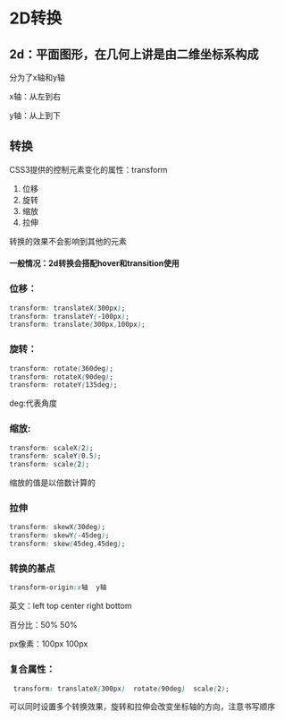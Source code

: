 # 2D转换

## 2d：平面图形，在几何上讲是由二维坐标系构成

分为了x轴和y轴

x轴：从左到右

y轴：从上到下

## 转换

CSS3提供的控制元素变化的属性：transform

1. 位移
2. 旋转
3. 缩放
4. 拉伸

转换的效果不会影响到其他的元素

#### 一般情况：2d转换会搭配hover和transition使用

### 位移：

```css
transform: translateX(300px);
transform: translateY(-100px);
transform: translate(300px,100px);
```

### 旋转：

```css
transform: rotate(360deg);
transform: rotateX(90deg);
transform: rotateY(135deg);
```

deg:代表角度

### 缩放:

```css
transform: scaleX(2);
transform: scaleY(0.5);
transform: scale(2);
```

缩放的值是以倍数计算的

### 拉伸

```css
transform: skewX(30deg);
transform: skewY(-45deg);
transform: skew(45deg,45deg);
```

### 转换的基点

```css
transform-origin:x轴  y轴
```

英文：left top center right bottom

百分比：50% 50%  

px像素：100px 100px

### 复合属性：

```css
 transform: translateX(300px)  rotate(90deg)  scale(2);
```

可以同时设置多个转换效果，旋转和拉伸会改变坐标轴的方向，注意书写顺序


